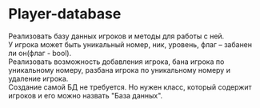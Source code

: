 # Player-database
Реализовать базу данных игроков и методы для работы с ней.  
У игрока может быть уникальный номер, ник, уровень, флаг – забанен ли он(флаг - bool).  
Реализовать возможность добавления игрока, бана игрока по уникальному номеру, разбана игрока по уникальному номеру и удаление игрока.  
Создание самой БД не требуется. Но нужен класс, который содержит игроков и его можно назвать "База данных".
